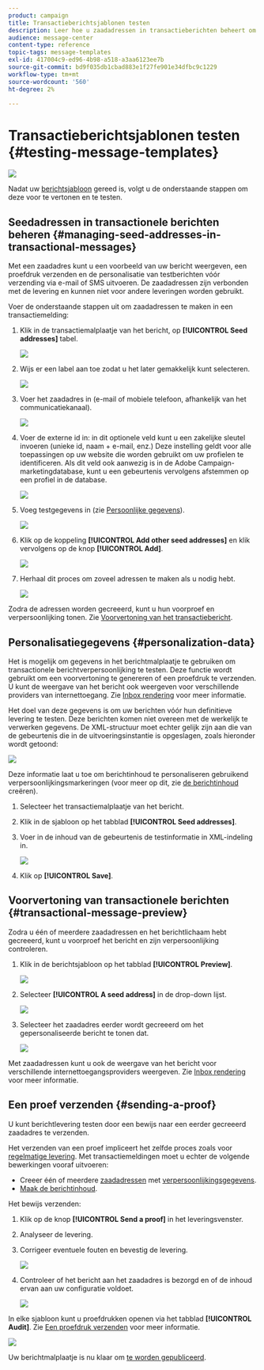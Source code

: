 ```yaml
---
product: campaign
title: Transactieberichtsjablonen testen
description: Leer hoe u zaadadressen in transactieberichten beheert om deze in Adobe Campaign Classic voor te vertonen en te testen.
audience: message-center
content-type: reference
topic-tags: message-templates
exl-id: 417004c9-ed96-4b98-a518-a3aa6123ee7b
source-git-commit: bd9f035db1cbad883e1f27fe901e34dfbc9c1229
workflow-type: tm+mt
source-wordcount: '560'
ht-degree: 2%

---
```


# Transactieberichtsjablonen testen {#testing-message-templates}

![](../../assets/v7-only.svg)

Nadat uw [berichtsjabloon](../../message-center/using/creating-the-message-template.md) gereed is, volgt u de onderstaande stappen om deze voor te vertonen en te testen.

## Seedadressen in transactionele berichten beheren {#managing-seed-addresses-in-transactional-messages}

Met een zaadadres kunt u een voorbeeld van uw bericht weergeven, een proefdruk verzenden en de personalisatie van testberichten vóór verzending via e-mail of SMS uitvoeren. De zaadadressen zijn verbonden met de levering en kunnen niet voor andere leveringen worden gebruikt.

Voer de onderstaande stappen uit om zaadadressen te maken in een transactiemelding:

1. Klik in de transactiemalplaatje van het bericht, op **[!UICONTROL Seed addresses]** tabel.

   ![](assets/messagecenter_create_seedaddr_001.png)

1. Wijs er een label aan toe zodat u het later gemakkelijk kunt selecteren.

   ![](assets/messagecenter_create_seedaddr_002.png)

1. Voer het zaadadres in (e-mail of mobiele telefoon, afhankelijk van het communicatiekanaal).

   ![](assets/messagecenter_create_seedaddr_003.png)

1. Voer de externe id in: in dit optionele veld kunt u een zakelijke sleutel invoeren (unieke id, naam + e-mail, enz.) Deze instelling geldt voor alle toepassingen op uw website die worden gebruikt om uw profielen te identificeren. Als dit veld ook aanwezig is in de Adobe Campaign-marketingdatabase, kunt u een gebeurtenis vervolgens afstemmen op een profiel in de database.

   ![](assets/messagecenter_create_seedaddr_003bis.png)

1. Voeg testgegevens in (zie [Persoonlijke gegevens](#personalization-data)).

   ![](assets/messagecenter_create_custo_001.png)

   <!--## Creating several seed addresses {#creating-several-seed-addresses}-->
1. Klik op de koppeling **[!UICONTROL Add other seed addresses]** en klik vervolgens op de knop **[!UICONTROL Add]**.

   ![](assets/messagecenter_create_seedaddr_004.png)

   <!--1. Follow the configuration steps for a seed address detailed in the [Creating a seed address](#creating-a-seed-address) section.-->
1. Herhaal dit proces om zoveel adressen te maken als u nodig hebt.

   ![](assets/messagecenter_create_seedaddr_008.png)

Zodra de adressen worden gecreeerd, kunt u hun voorproef en verpersoonlijking tonen. Zie [Voorvertoning van het transactiebericht](#transactional-message-preview).

## Personalisatiegegevens {#personalization-data}

Het is mogelijk om gegevens in het berichtmalplaatje te gebruiken om transactionele berichtverpersoonlijking te testen. Deze functie wordt gebruikt om een voorvertoning te genereren of een proefdruk te verzenden. U kunt de weergave van het bericht ook weergeven voor verschillende providers van internettoegang. Zie [Inbox rendering](../../delivery/using/inbox-rendering.md) voor meer informatie.

Het doel van deze gegevens is om uw berichten vóór hun definitieve levering te testen. Deze berichten komen niet overeen met de werkelijk te verwerken gegevens. De XML-structuur moet echter gelijk zijn aan die van de gebeurtenis die in de uitvoeringsinstantie is opgeslagen, zoals hieronder wordt getoond:

![](assets/messagecenter_create_custo_006.png)

Deze informatie laat u toe om berichtinhoud te personaliseren gebruikend verpersoonlijkingsmarkeringen (voor meer op dit, zie [de berichtinhoud](../../message-center/using/creating-the-message-template.md#creating-message-content) creëren).

1. Selecteer het transactiemalplaatje van het bericht.

1. Klik in de sjabloon op het tabblad **[!UICONTROL Seed addresses]**.

1. Voer in de inhoud van de gebeurtenis de testinformatie in XML-indeling in.

   ![](assets/messagecenter_create_custo_001.png)

1. Klik op **[!UICONTROL Save]**.

## Voorvertoning van transactionele berichten  {#transactional-message-preview}

Zodra u één of meerdere zaadadressen en het berichtlichaam hebt gecreeerd, kunt u voorproef het bericht en zijn verpersoonlijking controleren.

1. Klik in de berichtsjabloon op het tabblad **[!UICONTROL Preview]**.

   ![](assets/messagecenter_preview_001.png)

1. Selecteer **[!UICONTROL A seed address]** in de drop-down lijst.

   ![](assets/messagecenter_preview_002.png)

1. Selecteer het zaadadres eerder wordt gecreeerd om het gepersonaliseerde bericht te tonen dat.

   ![](assets/messagecenter_create_seedaddr_009.png)

Met zaadadressen kunt u ook de weergave van het bericht voor verschillende internettoegangsproviders weergeven. Zie [Inbox rendering](../../delivery/using/inbox-rendering.md) voor meer informatie.

## Een proef verzenden {#sending-a-proof}

U kunt berichtlevering testen door een bewijs naar een eerder gecreeerd zaadadres te verzenden.

Het verzenden van een proef impliceert het zelfde proces zoals voor [regelmatige levering](../../delivery/using/steps-validating-the-delivery.md#sending-a-proof). Met transactiemeldingen moet u echter de volgende bewerkingen vooraf uitvoeren:

* Creeer één of meerdere [zaadadressen](#managing-seed-addresses-in-transactional-messages) met [verpersoonlijkingsgegevens](#personalization-data).
* [Maak de berichtinhoud](../../message-center/using/creating-the-message-template.md#creating-message-content).

Het bewijs verzenden:

1. Klik op de knop **[!UICONTROL Send a proof]** in het leveringsvenster.
1. Analyseer de levering.
1. Corrigeer eventuele fouten en bevestig de levering.

   ![](assets/messagecenter_send_proof_001.png)

1. Controleer of het bericht aan het zaadadres is bezorgd en of de inhoud ervan aan uw configuratie voldoet.

   ![](assets/messagecenter_send_proof_002.png)

In elke sjabloon kunt u proefdrukken openen via het tabblad **[!UICONTROL Audit]**. Zie [Een proefdruk verzenden](../../delivery/using/steps-validating-the-delivery.md#sending-a-proof) voor meer informatie.

![](assets/messagecenter_send_proof_003.png)

Uw berichtmalplaatje is nu klaar om [te worden gepubliceerd](../../message-center/using/publishing-message-templates.md).
